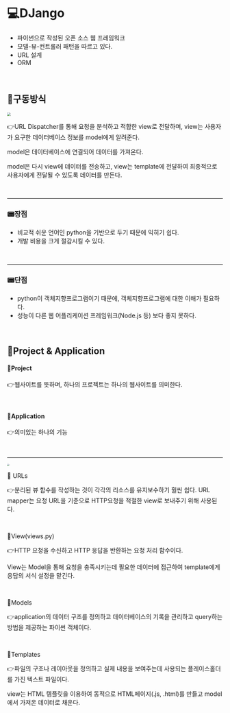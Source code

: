 # 💻DJango

- 파이썬으로 작성된 오픈 소스 웹 프레임워크
- 모델-뷰-컨트롤러 패턴을 따르고 있다.
- URL 설계
- ORM

<br>

## 💾구동방식

<img src="https://media.vlpt.us/post-images/rosewwross/74f7df80-44c1-11ea-abd8-615fe26b63cd/image.png" style="zoom:50%;" />

👉URL Dispatcher를 통해 요청을 분석하고 적합한 view로 전달하며, view는 사용자가 요구한 데이터베이스 정보를 model에게 알려준다. 

model은 데이터베이스에 연결되어 데이터를 가져온다. 

model은 다시 view에 데이터를 전송하고, view는 template에 전달하여 최종적으로 사용자에게 전달될 수 있도록 데이터를 만든다.

<br>

---

### 📟장점

- 비교적 쉬운 언어인 python을 기반으로 두기 때문에 익히기 쉽다.
- 개발 비용을 크게 절감시킬 수 있다.

<br>

---

### 📟단점

- python이 객체지향프로그램이기 때문에, 객체지향프로그램에 대한 이해가 필요하다.
- 성능이 다른 웹 어플리케이션 프레임워크(Node.js 등) 보다 좋지 못하다.

<br>

## 💾Project & Application

#### 💽Project

 👉웹사이트를 뜻하며, 하나의 프로젝트는 하나의 웹사이트를 의미한다.

<br>

#### 💽Application

 👉의미있는 하나의 기능

<br>

---

<img src="https://mkjjo.github.io/img/posting/2019-01-05-001-djangoflow.PNG" style="zoom:33%;" />

💽 URLs

👉분리된 뷰 함수를 작성하는 것이 각각의 리소스를 유지보수하기 훨씬 쉽다. URL mapper는 요청 URL을 기준으로 HTTP요청을 적절한 view로 보내주기 위해 사용된다.

<br>

💽View(views.py)

👉HTTP 요청을 수신하고 HTTP 응답을 반환하는 요청 처리 함수이다.

View는 Model을 통해 요청을 충족시키는데 필요한 데이터에 접근하여 template에게 응답의 서식 설정을 맡긴다.

<br>

💽Models

👉application의 데이터 구조를 정의하고 데이터베이스의 기록을 관리하고 query하는 방법을 제공하는 파이썬 객체이다.

<br>

💽Templates

👉파일의 구조나 레이아웃을 정의하고 실제 내용을 보여주는데 사용되는 플레이스홀더를 가진 텍스트 파일이다.

view는 HTML 템플릿을 이용하여 동적으로 HTML페이지(.js, .html)를 만들고 model에서 가져온 데이터로 채운다.

<br>